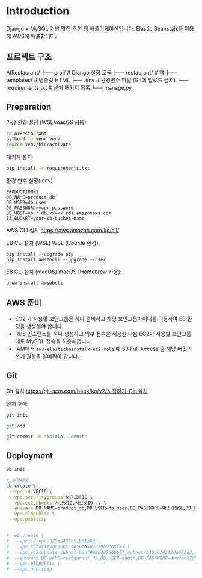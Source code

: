 # Introduction

Django + MySQL 기반 맛집 추천 웹 애플리케이션입니다.
Elastic Beanstalk을 이용해 AWS에 배포합니다.

## 프로젝트 구조

AIRestaurant/
├── proj/ # Django 설정 모듈
├── restaurant/ # 앱
├── templates/ # 템플릿 HTML
├── .env # 환경변수 파일 (Git에 업로드 금지)
├── requirements.txt # 설치 패키지 목록
└── manage.py

## Preparation

가상 환경 설정 (WSL/macOS 공통)

```zsh
cd AIRestaurant
python3 -m venv venv
source venv/bin/activate
```

패키지 설치

```zsh
pip install -r requirements.txt
```

환경 변수 설정(.env)

```
PRODUCTION=1
DB_NAME=product_db
DB_USER=db_user
DB_PASSWORD=your_password
DB_HOST=your-db.xxxxx.rds.amazonaws.com
S3_BUCKET=your-s3-bucket-name
```

AWS CLI 설치
https://aws.amazon.com/ko/cli/

EB CLI 설치 (WSL)
WSL (Ubuntu 환경):

```
pip install --upgrade pip
pip install awsebcli --upgrade --user
```

EB CLI 설치 (macOS)
macOS (Homebrew 사용):

```
brew install awsebcli
```

## AWS 준비

- EC2 가 사용할 보안그룹을 하나 준비하고 해당 보안그룹아이디를 이용하여 EB 환경을 생성해야 합니다.
- RDS 인스턴스를 하나 생성하고 외부 접속을 허용한 다음 EC2가 사용할 보안그룹에도 MySQL 접속을 허용해줍니다.
- IAM에서 `aws-elasticbeanstalk-ec2-role` 에 S3 Full Access 등 해당 버킷의 쓰기 권한을 얼여줘야 합니다.


## Git

Git 설치
https://git-scm.com/book/ko/v2/시작하기-Git-설치

설치 후에

```zsh
git init

git add .

git commit -m "Initial Commit"
```

## Deployment

```zsh
eb init

# 설정내용
eb create \
 --vpc.id VPCID \
 --vpc.securitygroups 보안그룹ID \
 --vpc.ec2subnets 서브넷ID,서브넷ID... \
 --envvars DB_NAME=product_db,DB_USER=db_user,DB_PASSWORD=마스타암호,DB_HOST=DB엔드포인트,S3_BUCKET=버킷이름 \
 --vpc.elbpublic \
 --vpc.publicip


#  eb create \
#  --vpc.id vpc-078a5406b51b61a90 \
#  --vpc.securitygroups sg-0fa6d2c29e9cb8f63 \
#  --vpc.ec2subnets subnet-0aef092ddd766bb5f,subnet-012c0742f20a693d3,subnet-0c9149f519d6231e1,subnet-075377c222032771e \
#  --envvars DB_NAME=restaurant_db,DB_USER=admin,DB_PASSWORD=4nmfmoX7QBdZMHKFTNQU,DB_HOST=airest-d.cfwgaqsu2fpk.ap-northeast-2.rds.amazonaws.com,S3_BUCKET=airest-dev \
#  --vpc.elbpublic \
#  --vpc.publicip
```

